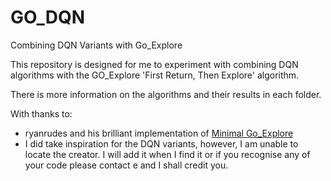 # GO_DQN
Combining DQN Variants with Go_Explore


This repository is designed for me to experiment with combining DQN algorithms with the GO_Explore 'First Return, Then Explore' algorithm.

There is more information on the algorithms and their results in each folder.

With thanks to: 
* ryanrudes and his brilliant implementation of [Minimal Go_Explore](https://github.com/ryanrudes/minimal_goexplore)
* I did take inspiration for the DQN variants, however, I am unable to locate the creator. I will add it when I find it or if you recognise any of your code please contact e and I shall credit you.

